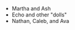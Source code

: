 - Martha and Ash <!-- .element: class="fragment" -->
- Echo and other "dolls" <!-- .element: class="fragment" -->
- Nathan, Caleb, and Ava <!-- .element: class="fragment" -->
